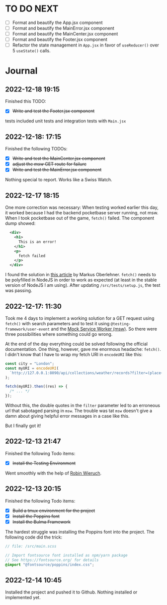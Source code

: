 # TO DO NEXT

- [ ] Format and beautify the App.jsx component
- [ ] Format and beautify the MainError.jsx component
- [ ] Format and beautify the MainCenter.jsx component
- [ ] Format and beautify the Footer.jsx component
- [ ] Refactor the state management in `App.jsx` in favor of `useReducer()` over 5 `useState()` calls.

# Journal

## 2022-12-18 19:15

Finished this TODO:

- [x] ~~Write and test the Footer.jsx component~~

tests included unit tests and integration tests with `Main.jsx`



## 2022-12-18: 17:15

Finished the following TODOs:

- [x] ~~Write and test the MainCenter.jsx component~~
- [x] ~~adjust the _msw_ GET route for failure~~
- [x] ~~Write and test the MainError.jsx component~~

Nothing special to report. Works like a Swiss Watch.

## 2022-12-17 18:15

One more correction was necessary: When testing worked earlier this day, it worked because I had the backend pocketbase server running, not msw. When I took pocketbase out of the game, `fetch()` failed. The component dump showed:

```xml
  <div>
    <h1>
      This is an error!
    </h1>
    <p>
      fetch failed
    </p>
  </div>
```

I found the solution in  [this article](https://markus.oberlehner.net/blog/using-mock-service-worker-with-vitest-and-fetch/) by Markus Oberlehner. `fetch()` needs to be polyfilled in NodeJS in order to work as expected (at least in the stable version of NodeJS I am using). After updating `/src/tests/setup.js`, the test was passing.



## 2022-12-17: 11:30

Took me 4 days to implement a working solution for a GET request using `fetch()` with search parameters and to test it using `@testing-framework/user-event` and the [Mock Service Worker (msw)](https://mswjs.io). So there were three possibilities where something could go wrong.

At the end of the day everything could be solved following the official documentation. One thing, however, gave me enormous headache: `fetch()`. I didn't know that I have to wrap my fetch URI in `encodeURI` like this:

```javascript
const city = "London";
const myURI = encodeURI(
  `http://127.0.0.1:8090/api/collections/weather/records?filter=(place~"${city}")`
);

fetch(myURI).then((res) => {
  /* ... */
});
```

Without this, the double quotes in the `filter` parameter led to an erroneous url that sabotaged parsing in `msw`. The trouble was tat `msw` doesn't give a damn about giving helpful error messages in a case like this.

But I finally got it!

## 2022-12-13 21:47

Finished the following Todo items:

- [x] ~~Install the Testing Environment~~

Went smoothly with the help of [Robin Wieruch](https://www.robinwieruch.de/vitest-react-testing-library/).

## 2022-12-13 20:15

Finished the following Todo items:

- [x] ~~Build a tmux environment for the project~~
- [x] ~~Install the Poppins font~~
- [x] ~~Install the Bulma Framework~~

The hardest struggle was installing the Poppins font into the project. The following code did the trick:

```scss
// file: /src/main.scss

// Import fontsource font installed as npm/yarn package
// See https://fontsource.org/ for details
@import "@fontsource/poppins/index.css";
```

## 2022-12-14 10:45

Installed the project and pushed it to Github. Nothing installed or implemented yet.
